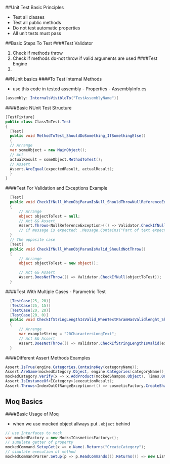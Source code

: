 ##Unit Test Basic Principles
- Test all classes
- Test all public methods
- Do not test automatic properties
- All unit tests must pass

##Basic Steps To Test
####Test Validator
1. Check if methods throw
2. Check if methods do-not throw if valid arguments are used
####Test Engine
1. 

##NUnit basics
####To Test Internal Methods
- use this code in tested assembly - Properties - AssemblyInfo.cs
```C#
[assembly: InternalsVisibleTo("TestAssemblyName")]
```
####Basic NUnit Test Structure
```C#
[TestFixture]
public class ClassToTest.Test
{
  [Test]
  public void MethodToTest_ShouldDoSomething_IfSomethingElse()
  {
  // Arrange
  var someObject = new MainObject();
  // Act
  actualResult = someObject.MethodToTest();
  // Assert
  Assert.AreEqual(expectedResult, actualResult);
  }
}
```
####Test For Validation and Exceptions Example
```C#
  [Test]
  public void CheckIfNull_WhenObjParamIsNull_ShouldThrowNullReferenceException()
  {
      // Arrange
      object objectToTest = null;
      // Act && Assert
      Assert.Throws<NullReferenceException>(() => Validator.CheckIfNull(objectToTest)); 
      // if message is expected: .Message.Contains("Part of text expected")
  }
  // The opposite case
  [Test]
  public void CheckIfNull_WhenObjParamIsValid_ShouldNotThrow()
  {
      // Arrange
      object objectToTest = new object();

      // Act && Assert
      Assert.DoesNotThrow(() => Validator.CheckIfNull(objectToTest));
  }
```     
####Test With Multiple Cases - Parametric Test
```C#
  [TestCase(25, 20)]
  [TestCase(25, 15)]
  [TestCase(20, 20)]
  [TestCase(20, 0)]
  public void CheckIfStringLengthIsValid_WhenTextParamHasValidlenght_ShouldNotThrow(int maxLenght, int minLenght)
  {
      // Arrange
      var exampleString = "20CharactersLongText";
      // Act && Assert
      Assert.DoesNotThrow(() => Validator.CheckIfStringLengthIsValid(exampleString, maxLenght, minLenght));
  }
```
####Different Assert Methods Examples
```C#
Assert.IsTrue(engine.Categories.ContainsKey(categoryName));
Assert.AreSame(mockedCategory.Object, engine.Categories[categoryName]);
mockedCategory.Verify(x => x.AddProduct(mockedShampoo.Object), Times.Once);
Assert.IsInstanceOf<ICategory>(executionResult);
Assert.Throws<IndexOutOfRangeException>(() => cosmeticFactory.CreateShampoo("example", brandParam, 10.0M, GenderType.Men, 100, UsageType.EveryDay));
```
## Moq Basics
####Basic Usage of Moq
- when we use mocked object allways put ```.object``` behind
```C#
// use Interfaces to mock
var mockedFactory = new Mock<ICosmeticsFactory>(); 
// sumulate getter of property
mockedCommand.SetupGet(x => x.Name).Returns("CreateCategory"); 
// simulate execution of method
mockedCommandParser.Setup(p => p.ReadCommands()).Returns(() => new List<ICommand>() { mockedCommand.Object });
